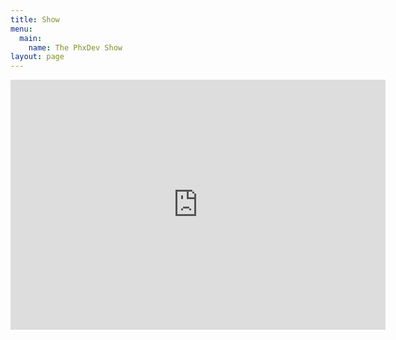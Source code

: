 ```yaml
---
title: Show
menu:
  main:
    name: The PhxDev Show
layout: page
---
```

<iframe src="https://resolute-denim-ogre.glitch.me/" style="border:0px #ffffff none;" name="myiFrame" scrolling="no" frameborder="1" marginheight="0px" marginwidth="0px" height="400px" width="600px" allowfullscreen></iframe>